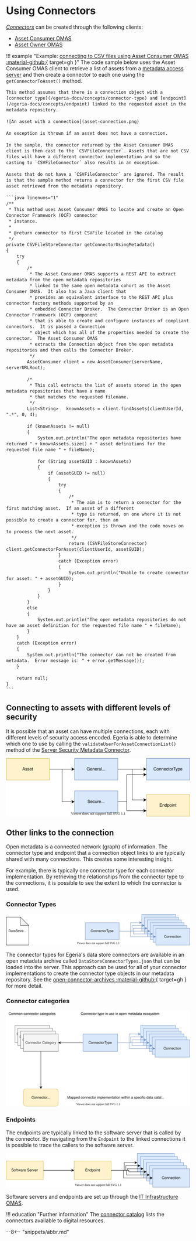 <!-- SPDX-License-Identifier: CC-BY-4.0 -->
<!-- Copyright Contributors to the Egeria project. -->

# Using Connectors

[*Connectors*](/egeria-docs/guides/developer/guide/#what-is-a-connector) can be created through the following clients:

- [Asset Consumer OMAS](/egeria-docs/services/omas/asset-consumer/overview)
- [Asset Owner OMAS](/egeria-docs/services/omas/asset-owner/overview)

!!! example "Example: [connecting to CSV files using Asset Consumer OMAS :material-github:](https://github.com/odpi/egeria/blob/master/open-metadata-resources/open-metadata-samples/access-services-samples/asset-management-samples/asset-reader-csv-sample/src/main/java/org/odpi/openmetadata/accessservices/assetconsumer/samples/readcsvfile/CSVFileReaderSample.java){ target=gh }"
    The code sample below uses the Asset Consumer OMAS client to retrieve a list of assets from a [metadata access server](/egeria-docs/concepts/metadata-access-server) and then create a connector to each one using the `getConnectorToAsset()` method.

    This method assumes that there is a connection object with a [connector type](/egeria-docs/concepts/connector-type) and [endpoint](/egeria-docs/concepts/endpoint) linked to the requested asset in the metadata repository.

    ![An asset with a connection](asset-connection.png)

    An exception is thrown if an asset does not have a connection. 

    In the sample, the connector returned by the Asset Consumer OMAS client is then cast to the `CSVFileConnector`. Assets that are not CSV files will have a different connector implementation and so the casting to `CSVFileConnector` also results in an exception.

    Assets that do not have a `CSVFileConnector` are ignored. The result is that the sample method returns a connector for the first CSV file asset retrieved from the metadata repository.

    ```java linenums="1"
    /**
     * This method uses Asset Consumer OMAS to locate and create an Open Connector Framework (OCF) connector
     * instance.
     *
     * @return connector to first CSVFile located in the catalog
     */
    private CSVFileStoreConnector getConnectorUsingMetadata()
    {
        try
        {
            /*
             * The Asset Consumer OMAS supports a REST API to extract metadata from the open metadata repositories
             * linked to the same open metadata cohort as the Asset Consumer OMAS.  It also has a Java client that
             * provides an equivalent interface to the REST API plus connector factory methods supported by an
             * embedded Connector Broker.  The Connector Broker is an Open Connector Framework (OCF) component
             * that is able to create and configure instances of compliant connectors.  It is passed a Connection
             * object which has all of the properties needed to create the connector.  The Asset Consumer OMAS
             * extracts the Connection object from the open metadata repositories and then calls the Connector Broker.
             */
            AssetConsumer client = new AssetConsumer(serverName, serverURLRoot);

            /*
             * This call extracts the list of assets stored in the open metadata repositories that have a name
             * that matches the requested filename.
             */
            List<String>   knownAssets = client.findAssets(clientUserId, ".*", 0, 4);

            if (knownAssets != null)
            {
                System.out.println("The open metadata repositories have returned " + knownAssets.size() + " asset definitions for the requested file name " + fileName);

                for (String assetGUID : knownAssets)
                {
                    if (assetGUID != null)
                    {
                        try
                        {
                            /*
                             * The aim is to return a connector for the first matching asset.  If an asset of a different
                             * type is returned, on one where it is not possible to create a connector for, then an
                             * exception is thrown and the code moves on to process the next asset.
                             */
                            return (CSVFileStoreConnector) client.getConnectorForAsset(clientUserId, assetGUID);
                        }
                        catch (Exception error)
                        {
                            System.out.println("Unable to create connector for asset: " + assetGUID);
                        }
                    }
                }
            }
            else
            {
                System.out.println("The open metadata repositories do not have an asset definition for the requested file name " + fileName);
            }
        }
        catch (Exception error)
        {
            System.out.println("The connector can not be created from metadata.  Error message is: " + error.getMessage());
        }

        return null;
    }
    ```

## Connecting to assets with different levels of security

It is possible that an asset can have multiple connections, each with different levels of security access encoded. Egeria is able to determine which one to use by calling the `validateUserForAssetConnectionList()` method of the [Server Security Metadata Connector](/egeria-docs/services/common/metadata-security).

![Multiple connections for an asset](multiple-asset-connections.svg)

## Other links to the connection

Open metadata is a connected network (graph) of information. The connector type and endpoint that a connection object links to are typically shared with many connections. This creates some interesting insight.

For example, there is typically one connector type for each connector implementation. By retrieving the relationships from the connector type to the connections, it is possible to see the extent to which the connector is used.

### Connector Types

![Uses of a connector implementation](uses-of-a-connector-implementation.svg)

The connector types for Egeria's data store connectors are available in an open metadata archive called `DataStoreConnectorTypes.json` that can be loaded into the server. This approach can be used for all of your connector implementations to create the connector type objects in our metadata repository. See the [open-connector-archives :material-github:](https://github.com/odpi/egeria/tree/master/open-metadata-resources/open-metadata-archives/open-connector-archives){ target=gh } for more detail.

### Connector categories

![Connector Categories](connector-categories.svg)

### Endpoints

The endpoints are typically linked to the software server that is called by the connector. By navigating from the `Endpoint` to the linked connections it is possible to trace the callers to the software server.

![Connections to a software server](connections-to-a-software-server.svg)

Software servers and endpoints are set up through the [IT Infrastructure OMAS](/egeria-docs/services/omas/it-infrastructure).

!!! education "Further information"
    The [connector catalog](/egeria-docs/connectors) lists the connectors available to digital resources.

--8<-- "snippets/abbr.md"
